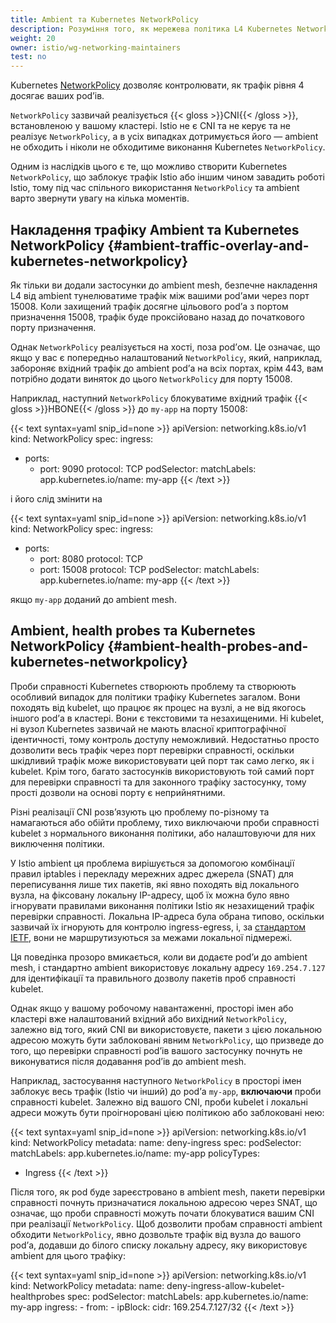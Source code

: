 ```yaml
---
title: Ambient та Kubernetes NetworkPolicy
description: Розуміння того, як мережева політика L4 Kubernetes NetworkPolicy з підтримкою CNI взаємодіє з режимом оточення Istio.
weight: 20
owner: istio/wg-networking-maintainers
test: no
---
```


Kubernetes [NetworkPolicy](https://kubernetes.io/docs/concepts/services-networking/network-policies/) дозволяє контролювати, як трафік рівня 4 досягає ваших podʼів.

`NetworkPolicy` зазвичай реалізується {{< gloss >}}CNI{{< /gloss >}}, встановленою у вашому кластері. Istio не є CNI та не керує та не реалізує `NetworkPolicy`, а в усіх випадках дотримується його — ambient не обходить і ніколи не обходитиме виконання Kubernetes `NetworkPolicy`.

Одним із наслідків цього є те, що можливо створити Kubernetes `NetworkPolicy`, що заблокує трафік Istio або іншим чином завадить роботі Istio, тому під час спільного використання `NetworkPolicy` та ambient варто звернути увагу на кілька моментів.

## Накладення трафіку Ambient та Kubernetes NetworkPolicy {#ambient-traffic-overlay-and-kubernetes-networkpolicy}

Як тільки ви додали застосунки до ambient mesh, безпечне накладення L4 від ambient тунелюватиме трафік між вашими podʼами через порт 15008. Коли захищений трафік досягне цільового podʼа з портом призначення 15008, трафік буде проксійовано назад до початкового порту призначення.

Однак `NetworkPolicy` реалізується на хості, поза podʼом. Це означає, що якщо у вас є попередньо налаштований `NetworkPolicy`, який, наприклад, забороняє вхідний трафік до ambient podʼа на всіх портах, крім 443, вам потрібно додати виняток до цього `NetworkPolicy` для порту 15008.

Наприклад, наступний `NetworkPolicy` блокуватиме вхідний трафік {{< gloss >}}HBONE{{< /gloss >}} до `my-app` на порту 15008:

{{< text syntax=yaml snip_id=none >}}
apiVersion: networking.k8s.io/v1
kind: NetworkPolicy
spec:
  ingress:
  - ports:
    - port: 9090
      protocol: TCP
  podSelector:
    matchLabels:
      app.kubernetes.io/name: my-app
{{< /text >}}

і його слід змінити на

{{< text syntax=yaml snip_id=none >}}
apiVersion: networking.k8s.io/v1
kind: NetworkPolicy
spec:
  ingress:
  - ports:
    - port: 8080
      protocol: TCP
    - port: 15008
      protocol: TCP
  podSelector:
    matchLabels:
      app.kubernetes.io/name: my-app
{{< /text >}}

якщо `my-app` доданий до ambient mesh.

## Ambient, health probes та Kubernetes NetworkPolicy {#ambient-health-probes-and-kubernetes-networkpolicy}

Проби справності Kubernetes створюють проблему та створюють особливий випадок для політики трафіку Kubernetes загалом. Вони походять від kubelet, що працює як процес на вузлі, а не від якогось іншого podʼа в кластері. Вони є текстовими та незахищеними. Ні kubelet, ні вузол Kubernetes зазвичай не мають власної криптографічної ідентичності, тому контроль доступу неможливий. Недостатньо просто дозволити весь трафік через порт перевірки справності, оскільки шкідливий трафік може використовувати цей порт так само легко, як і kubelet. Крім того, багато застосунків використовують той самий порт для перевірки справності та для законного трафіку застосунку, тому прості дозволи на основі порту є неприйнятними.

Різні реалізації CNI розвʼязують цю проблему по-різному та намагаються або обійти проблему, тихо виключаючи проби справності kubelet з нормального виконання політики, або налаштовуючи для них виключення політики.

У Istio ambient ця проблема вирішується за допомогою комбінації правил iptables і перекладу мережних адрес джерела (SNAT) для переписування лише тих пакетів, які явно походять від локального вузла, на фіксовану локальну IP-адресу, щоб їх можна було явно ігнорувати правилами виконання політики Istio як незахищений трафік перевірки справності. Локальна IP-адреса була обрана типово, оскільки зазвичай їх ігнорують для контролю ingress-egress, і, за [стандартом IETF](https://datatracker.ietf.org/doc/html/rfc3927), вони не маршрутизуються за межами локальної підмережі.

Ця поведінка прозоро вмикається, коли ви додаєте podʼи до ambient mesh, і стандартно ambient використовує локальну адресу `169.254.7.127` для ідентифікації та правильного дозволу пакетів проб справності kubelet.

Однак якщо у вашому робочому навантаженні, просторі імен або кластері вже налаштований вхідний або вихідний `NetworkPolicy`, залежно від того, який CNI ви використовуєте, пакети з цією локальною адресою можуть бути заблоковані явним `NetworkPolicy`, що призведе до того, що перевірки справності podʼів вашого застосунку почнуть не виконуватися після додавання podʼів до ambient mesh.

Наприклад, застосування наступного `NetworkPolicy` в просторі імен заблокує весь трафік (Istio чи інший) до podʼа `my-app`, **включаючи** проби справності kubelet. Залежно від вашого CNI, проби kubelet і локальні адреси можуть бути проігноровані цією політикою або заблоковані нею:

{{< text syntax=yaml snip_id=none >}}
apiVersion: networking.k8s.io/v1
kind: NetworkPolicy
metadata:
  name: deny-ingress
spec:
  podSelector:
    matchLabels:
      app.kubernetes.io/name: my-app
  policyTypes:
  - Ingress
{{< /text >}}

Після того, як pod буде зареєстровано в ambient mesh, пакети перевірки справності почнуть призначатися локальною адресою через SNAT, що означає, що проби справності можуть почати блокуватися вашим CNI при реалізації `NetworkPolicy`. Щоб дозволити пробам справності ambient обходити `NetworkPolicy`, явно дозвольте трафік від вузла до вашого podʼа, додавши до білого списку локальну адресу, яку використовує ambient для цього трафіку:

{{< text syntax=yaml snip_id=none >}}
apiVersion: networking.k8s.io/v1
kind: NetworkPolicy
metadata:
  name: deny-ingress-allow-kubelet-healthprobes
spec:
  podSelector:
    matchLabels:
      app.kubernetes.io/name: my-app
  ingress:
    - from:
      - ipBlock:
          cidr: 169.254.7.127/32
{{< /text >}}
